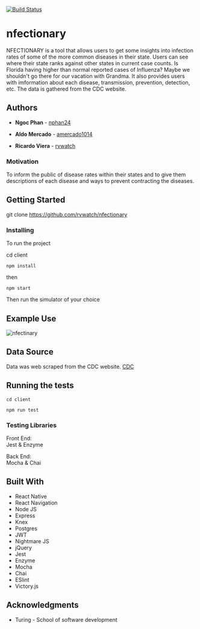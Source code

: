 [![Build Status](https://travis-ci.org/rvwatch/nfectionary.svg?branch=master)](https://travis-ci.org/rvwatch/nfectionary)

# nfectionary

NFECTIONARY is a tool that allows users to get some insights into infection rates of some of the more common diseases in their state. Users can see where their state ranks against other states in current case counts. Is Florida having higher than normal reported cases of Influenza? Maybe we shouldn't go there for our vacation with Grandma. It also provides users with imformation about each disease, transmission, prevention, detection, etc. The data is gathered from the CDC website. 

## Authors

* **Ngoc Phan** - [nphan24](https://github.com/nphan24)    

* **Aldo Mercado** - [amercado1014](https://github.com/amercado1014)    

* **Ricardo Viera** - [rvwatch](https://github.com/rvwatch)    

### Motivation

To inform the public of disease rates within their states and to give them descriptions of each disease and ways to prevent contracting the diseases. 

## Getting Started

git clone https://github.com/rvwatch/nfectionary

### Installing

To run the project

cd client

```
npm install   
```
then
```
npm start 
```
Then run the simulator of your choice


## Example Use
![nfectinary](https://drh2acu5z204m.cloudfront.net/items/132v2x0Q0B1k0z3G1b0y/Screen%20Recording%202018-06-06%20at%2009.15%20AM.gif)

## Data Source
Data was web scraped from the CDC website. 
[CDC](https://www.cdc.gov/widgets/diseaseandconditions/data-maps.html)

## Running the tests

```
cd client
```
```
npm run test
```

### Testing Libraries
Front End:   
Jest & Enzyme   

Back End:   
Mocha & Chai  

## Built With

* React Native
* React Navigation
* Node JS
* Express
* Knex
* Postgres
* JWT
* Nightmare JS
* jQuery
* Jest
* Enzyme
* Mocha
* Chai
* ESlint
* Victory.js

## Acknowledgments

* Turing - School of software development
